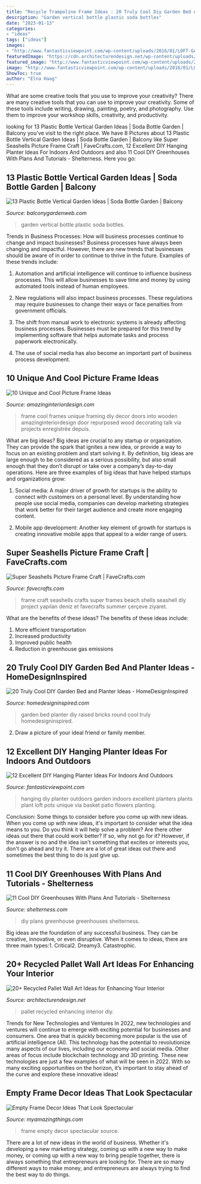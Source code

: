 ```yaml
---
title: "Recycle Trampoline Frame Ideas : 20 Truly Cool Diy Garden Bed And Planter Ideas"
description: "Garden vertical bottle plastic soda bottles"
date: "2023-01-13"
categories:
- "ideas"
tags: ["ideas"]
images:
- "http://www.fantasticviewpoint.com/wp-content/uploads/2016/01/LOFT-GARDEN_02-634x944.jpg"
featuredImage: "https://cdn.architecturendesign.net/wp-content/uploads/2015/06/AD-Pallet-Wall-Art-3.jpg"
featured_image: "http://www.fantasticviewpoint.com/wp-content/uploads/2016/01/LOFT-GARDEN_02-634x944.jpg"
image: "http://www.fantasticviewpoint.com/wp-content/uploads/2016/01/LOFT-GARDEN_02-634x944.jpg"
ShowToc: true
author: "Elna Haag"
---
```



What are some creative tools that you use to improve your creativity?
There are many creative tools that you can use to improve your creativity. Some of these tools include writing, drawing, painting, poetry, and photography. Use them to improve your workshop skills, creativity, and productivity.

	

		
looking for 13 Plastic Bottle Vertical Garden Ideas | Soda Bottle Garden | Balcony you've visit to the right place. We have 8 Pictures about 13 Plastic Bottle Vertical Garden Ideas | Soda Bottle Garden | Balcony like Super Seashells Picture Frame Craft | FaveCrafts.com, 12 Excellent DIY Hanging Planter Ideas For Indoors And Outdoors and also 11 Cool DIY Greenhouses With Plans And Tutorials - Shelterness. Here you go:
		
    
## 13 Plastic Bottle Vertical Garden Ideas | Soda Bottle Garden | Balcony

<img loading=lazy src="https://balconygardenweb.com/wp-content/uploads/2016/01/vertical-garden_bottles.jpg" onerror="this.onerror=null;this.src='https://tse2.mm.bing.net/th?id=OIP.YvabcxQgmrv3j8cqMl6_UwHaFj&amp;pid=15.1';" alt="13 Plastic Bottle Vertical Garden Ideas | Soda Bottle Garden | Balcony">

_Source: balconygardenweb.com_

>garden vertical bottle plastic soda bottles. 

	

Trends in Business Processes: How will business processes continue to change and impact businesses?
Business processes have always been changing and impactful. However, there are new trends that businesses should be aware of in order to continue to thrive in the future. Examples of these trends include:
1. Automation and artificial intelligence will continue to influence business processes. This will allow businesses to save time and money by using automated tools instead of human employees.

2. New regulations will also impact business processes. These regulations may require businesses to change their ways or face penalties from government officials.

3. The shift from manual work to electronic systems is already affecting business processes. Businesses must be prepared for this trend by implementing software that helps automate tasks and process paperwork electronically.

4. The use of social media has also become an important part of business process development.

    
## 10 Unique And Cool Picture Frame Ideas

<img loading=lazy src="http://www.amazinginteriordesign.com/wp-content/uploads/2016/02/10-unique-and-cool-picture-frame-ideas-5.jpg" onerror="this.onerror=null;this.src='https://tse2.mm.bing.net/th?id=OIP.BgStIHlZD0dxijM5Rp7pJwHaPn&amp;pid=15.1';" alt="10 Unique and Cool Picture Frame Ideas">

_Source: amazinginteriordesign.com_

>frame cool frames unique framing diy decor doors into wooden amazinginteriordesign door repurposed wood decorating talk via projects enregistrée depuis. 

	

What are big ideas?
Big ideas are crucial to any startup or organization. They can provide the spark that ignites a new idea, or provide a way to focus on an existing problem and start solving it. By definition, big ideas are large enough to be considered as a serious possibility, but also small enough that they don’t disrupt or take over a company’s day-to-day operations. Here are three examples of big ideas that have helped startups and organizations grow:
1. Social media: A major driver of growth for startups is the ability to connect with customers on a personal level. By understanding how people use social media, companies can develop marketing strategies that work better for their target audience and create more engaging content.

2. Mobile app development: Another key element of growth for startups is creating innovative mobile apps that appeal to a wider range of users.

    
## Super Seashells Picture Frame Craft | FaveCrafts.com

<img loading=lazy src="http://irepo.primecp.com/2015/04/217252/Repurposed-Beach-Photo-Frame5_ExtraLarge1000_ID-957386.jpg?v=957386" onerror="this.onerror=null;this.src='https://tse3.mm.bing.net/th?id=OIP.eY_IuPQYRu6hmhua4oojZAHaJ3&amp;pid=15.1';" alt="Super Seashells Picture Frame Craft | FaveCrafts.com">

_Source: favecrafts.com_

>frame craft seashells crafts super frames beach shells seashell diy project yapılan deniz et favecrafts summer çerçeve ziyaret. 

	

What are the benefits of these ideas?
The benefits of these ideas include: 
1. More efficient transportation 
2. Increased productivity 
3. Improved public health 
4. Reduction in greenhouse gas emissions 

    
## 20 Truly Cool DIY Garden Bed And Planter Ideas - HomeDesignInspired

<img loading=lazy src="http://www.homedesigninspired.com/wp-content/uploads/2017/04/eye-catching-garden-bed-and-planter-12.jpg" onerror="this.onerror=null;this.src='https://tse1.mm.bing.net/th?id=OIP.K5m6muFx4RdfOD0FLoLfXQHaKn&amp;pid=15.1';" alt="20 Truly Cool DIY Garden Bed and Planter Ideas - HomeDesignInspired">

_Source: homedesigninspired.com_

>garden bed planter diy raised bricks round cool truly homedesigninspired. 

	

2. Draw a picture of your ideal friend or family member.

    
## 12 Excellent DIY Hanging Planter Ideas For Indoors And Outdoors

<img loading=lazy src="http://www.fantasticviewpoint.com/wp-content/uploads/2016/01/LOFT-GARDEN_02-634x944.jpg" onerror="this.onerror=null;this.src='https://tse2.mm.bing.net/th?id=OIP.jnKxAnp1pMKn_QNld08hpgHaLB&amp;pid=15.1';" alt="12 Excellent DIY Hanging Planter Ideas For Indoors And Outdoors">

_Source: fantasticviewpoint.com_

>hanging diy planter outdoors garden indoors excellent planters plants plant loft pots unique via basket patio flowers planting. 

	

Conclusion: Some things to consider before you come up with new ideas.
When you come up with new ideas, it's important to consider what the idea means to you. Do you think it will help solve a problem? Are there other ideas out there that could work better? If so, why not go for it? However, if the answer is no and the idea isn't something that excites or interests you, don't go ahead and try it. There are a lot of great ideas out there and sometimes the best thing to do is just give up.

    
## 11 Cool DIY Greenhouses With Plans And Tutorials - Shelterness

<img loading=lazy src="https://i.shelterness.com/2017/01/cool-diy-greenhouses-with-plans-and-tutorials-2.jpg" onerror="this.onerror=null;this.src='https://tse4.mm.bing.net/th?id=OIP.RNwwo2YP8bZpav57CWyOMwHaFj&amp;pid=15.1';" alt="11 Cool DIY Greenhouses With Plans And Tutorials - Shelterness">

_Source: shelterness.com_

>diy plans greenhouse greenhouses shelterness. 

	

Big ideas are the foundation of any successful business. They can be creative, innovative, or even disruptive. When it comes to ideas, there are three main types:1. Critical2. Dreamy3. Catastrophic.

    
## 20+ Recycled Pallet Wall Art Ideas For Enhancing Your Interior

<img loading=lazy src="https://cdn.architecturendesign.net/wp-content/uploads/2015/06/AD-Pallet-Wall-Art-3.jpg" onerror="this.onerror=null;this.src='https://tse2.mm.bing.net/th?id=OIP.aqv6cNnEDFre0O4e9gOsKwHaMZ&amp;pid=15.1';" alt="20+ Recycled Pallet Wall Art Ideas for Enhancing Your Interior">

_Source: architecturendesign.net_

>pallet recycled enhancing interior diy. 

	

Trends for New Technologies and Ventures
In 2022, new technologies and ventures will continue to emerge with exciting potential for businesses and consumers. One area that is quickly becoming more popular is the use of artificial intelligence (AI). This technology has the potential to revolutionize many aspects of our lives, including our economy and social media. Other areas of focus include blockchain technology and 3D printing. These new technologies are just a few examples of what will be seen in 2022. With so many exciting opportunities on the horizon, it’s important to stay ahead of the curve and explore these innovative ideas!

    
## Empty Frame Decor Ideas That Look Spectacular

<img loading=lazy src="http://myamazingthings.com/wp-content/uploads/2017/12/empty-frame-decor-.jpg" onerror="this.onerror=null;this.src='https://tse4.mm.bing.net/th?id=OIP.DPNjpqY4IXtxZ2EWzjfcHwDBFC&amp;pid=15.1';" alt="Empty Frame Decor Ideas That Look Spectacular">

_Source: myamazingthings.com_

>frame empty decor spectacular source. 

	

There are a lot of new ideas in the world of business. Whether it's developing a new marketing strategy, coming up with a new way to make money, or coming up with a new way to bring people together, there is always something that entrepreneurs are looking for. There are so many different ways to make money, and entrepreneurs are always trying to find the best way to do things.

